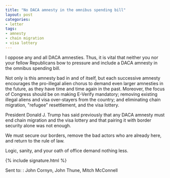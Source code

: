 ```yaml
---
title: "No DACA amnesty in the omnibus spending bill"
layout: post
categories:
- letter
tags:
- amnesty
- chain migration
- visa lottery
---
```


I oppose any and all DACA amnesties. Thus, it is vital that neither you nor your fellow Republicans bow to pressure and include a DACA amnesty in the omnibus spending bill.

Not only is this amnesty bad in and of itself, but each successive amnesty encourages the pro-illegal alien chorus to demand even larger amnesties in the future, as they have time and time again in the past. Moreover, the focus of Congress should be on making E-Verify mandatory; removing existing illegal aliens and visa over-stayers from the country; and eliminating chain migration, "refugee" resettlement, and the visa lottery.

President Donald J. Trump has said previously that any DACA amnesty must end chain migration and the visa lottery and that pairing it with border security alone was not enough.

We must secure our borders, remove the bad actors who are already here, and return to the rule of law.

Logic, sanity, and your oath of office demand nothing less.

{% include signature.html %}

Sent to:
: John Cornyn, John Thune, Mitch McConnell

